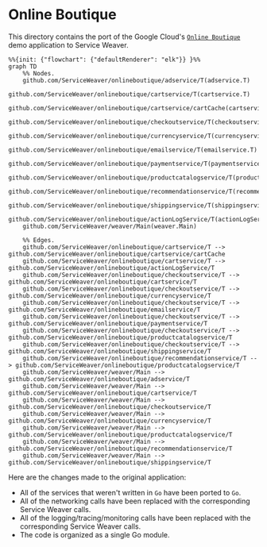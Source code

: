 # Online Boutique

This directory contains the port of the Google Cloud's [`Online
Boutique`][boutique] demo application to Service Weaver.

```mermaid
%%{init: {"flowchart": {"defaultRenderer": "elk"}} }%%
graph TD
    %% Nodes.
    github.com/ServiceWeaver/onlineboutique/adservice/T(adservice.T)
    github.com/ServiceWeaver/onlineboutique/cartservice/T(cartservice.T)
    github.com/ServiceWeaver/onlineboutique/cartservice/cartCache(cartservice.cartCache)
    github.com/ServiceWeaver/onlineboutique/checkoutservice/T(checkoutservice.T)
    github.com/ServiceWeaver/onlineboutique/currencyservice/T(currencyservice.T)
    github.com/ServiceWeaver/onlineboutique/emailservice/T(emailservice.T)
    github.com/ServiceWeaver/onlineboutique/paymentservice/T(paymentservice.T)
    github.com/ServiceWeaver/onlineboutique/productcatalogservice/T(productcatalogservice.T)
    github.com/ServiceWeaver/onlineboutique/recommendationservice/T(recommendationservice.T)
    github.com/ServiceWeaver/onlineboutique/shippingservice/T(shippingservice.T)
    github.com/ServiceWeaver/onlineboutique/actionLogService/T(actionLogService.T)
    github.com/ServiceWeaver/weaver/Main(weaver.Main)

    %% Edges.
    github.com/ServiceWeaver/onlineboutique/cartservice/T --> github.com/ServiceWeaver/onlineboutique/cartservice/cartCache
    github.com/ServiceWeaver/onlineboutique/cartservice/T --> github.com/ServiceWeaver/onlineboutique/actionLogService/T
    github.com/ServiceWeaver/onlineboutique/checkoutservice/T --> github.com/ServiceWeaver/onlineboutique/cartservice/T
    github.com/ServiceWeaver/onlineboutique/checkoutservice/T --> github.com/ServiceWeaver/onlineboutique/currencyservice/T
    github.com/ServiceWeaver/onlineboutique/checkoutservice/T --> github.com/ServiceWeaver/onlineboutique/emailservice/T
    github.com/ServiceWeaver/onlineboutique/checkoutservice/T --> github.com/ServiceWeaver/onlineboutique/paymentservice/T
    github.com/ServiceWeaver/onlineboutique/checkoutservice/T --> github.com/ServiceWeaver/onlineboutique/productcatalogservice/T
    github.com/ServiceWeaver/onlineboutique/checkoutservice/T --> github.com/ServiceWeaver/onlineboutique/shippingservice/T
    github.com/ServiceWeaver/onlineboutique/recommendationservice/T --> github.com/ServiceWeaver/onlineboutique/productcatalogservice/T
    github.com/ServiceWeaver/weaver/Main --> github.com/ServiceWeaver/onlineboutique/adservice/T
    github.com/ServiceWeaver/weaver/Main --> github.com/ServiceWeaver/onlineboutique/cartservice/T
    github.com/ServiceWeaver/weaver/Main --> github.com/ServiceWeaver/onlineboutique/checkoutservice/T
    github.com/ServiceWeaver/weaver/Main --> github.com/ServiceWeaver/onlineboutique/currencyservice/T
    github.com/ServiceWeaver/weaver/Main --> github.com/ServiceWeaver/onlineboutique/productcatalogservice/T
    github.com/ServiceWeaver/weaver/Main --> github.com/ServiceWeaver/onlineboutique/recommendationservice/T
    github.com/ServiceWeaver/weaver/Main --> github.com/ServiceWeaver/onlineboutique/shippingservice/T
```

Here are the changes made to the original application:

* All of the services that weren't written in `Go` have been ported to `Go`.
* All of the networking calls have been replaced with the corresponding
  Service Weaver calls.
* All of the logging/tracing/monitoring calls have been replaced with the
  corresponding Service Weaver calls.
* The code is organized as a single Go module.

[boutique]: https://github.com/GoogleCloudPlatform/microservices-demo
